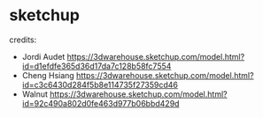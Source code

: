 # sketchup
credits:
- Jordi Audet https://3dwarehouse.sketchup.com/model.html?id=d1efdfe365d36d17da7c128b58fc7554
- Cheng Hsiang https://3dwarehouse.sketchup.com/model.html?id=c3c6430d284f5b8e114735f27359cd46
- Walnut https://3dwarehouse.sketchup.com/model.html?id=92c490a802d0fe463d977b06bbd429d